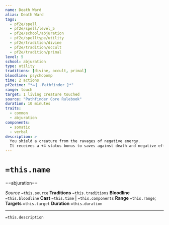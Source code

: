 ```yaml
---
name: Death Ward
alias: Death Ward
tags:
  - pf2e/spell
  - pf2e/spell/level_5
  - pf2e/school/abjuration
  - pf2e/spelltype/utility
  - pf2e/tradition/divine
  - pf2e/tradition/occult
  - pf2e/tradition/primal
level: 5
school: abjuration
type: utility
traditions: [divine, occult, primal]
bloodline: psychopomp
time: 2 actions
pf2etime: "*⬺{ .Pathfinder }*"
range: touch
target: 1 living creature touched
source: "Pathfinder Core Rulebook"
duration: 10 minutes
traits:
  - common
  - abjuration
components:
  - somatic
  - verbal
description: >
  You shield a creature from the ravages of negative energy.
  It receives a +4 status bonus to saves against death and negative effects, gains negative resistance 10, and suppresses the effects of the [[Doomed]] condition.
---
```

# `=this.name`
==abjuration==

*Source* `=this.source`
**Traditions** `=this.traditions`
**Bloodline** `=this.bloodline`
**Cast** `=this.time` | `=this.components`
**Range** `=this.range`; **Targets** `=this.target`
**Duration** `=this.duration`

***
`=this.description`